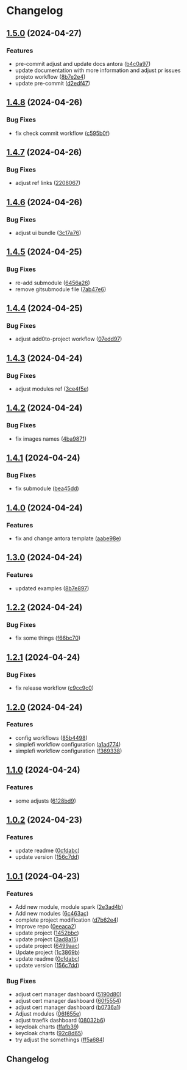 # Changelog

## [1.5.0](https://github.com/GersonRS/modern-gitops-stack/compare/v1.4.8...v1.5.0) (2024-04-27)


### Features

* pre-commit adjust and update docs antora ([b4c0a97](https://github.com/GersonRS/modern-gitops-stack/commit/b4c0a97884a3d3463b116252fa7dbd8fd3560c17))
* update documentation with more information and adjust pr issues projeto workflow ([8b7e2e4](https://github.com/GersonRS/modern-gitops-stack/commit/8b7e2e473d26ee42d9d23fb8d1b7e71e49ed99b6))
* update pre-commit ([d2edf47](https://github.com/GersonRS/modern-gitops-stack/commit/d2edf477e4ec9c8249c674b758c48522256da34f))

## [1.4.8](https://github.com/GersonRS/modern-gitops-stack/compare/v1.4.7...v1.4.8) (2024-04-26)


### Bug Fixes

* fix check commit workflow ([c595b0f](https://github.com/GersonRS/modern-gitops-stack/commit/c595b0f75f6ce202284fcac011d81c800644ea64))

## [1.4.7](https://github.com/GersonRS/modern-gitops-stack/compare/v1.4.6...v1.4.7) (2024-04-26)


### Bug Fixes

* adjust ref links ([2208067](https://github.com/GersonRS/modern-gitops-stack/commit/2208067aa7d711f78ec949371adcf98af1e5f3d8))

## [1.4.6](https://github.com/GersonRS/modern-gitops-stack/compare/v1.4.5...v1.4.6) (2024-04-26)


### Bug Fixes

* adjust ui bundle ([3c17a76](https://github.com/GersonRS/modern-gitops-stack/commit/3c17a767cae3b5e5c84b4e1b6e1512b111d3baa9))

## [1.4.5](https://github.com/GersonRS/modern-gitops-stack/compare/v1.4.4...v1.4.5) (2024-04-25)


### Bug Fixes

* re-add submodule ([6456a26](https://github.com/GersonRS/modern-gitops-stack/commit/6456a2634c82e01f1115c0656bf6b99b68a56e81))
* remove gitsubmodule file ([7ab47e6](https://github.com/GersonRS/modern-gitops-stack/commit/7ab47e6582e6838d4640552ee886ea9130fdcc90))

## [1.4.4](https://github.com/GersonRS/modern-gitops-stack/compare/v1.4.3...v1.4.4) (2024-04-25)


### Bug Fixes

* adjust add0to-project workflow ([07edd97](https://github.com/GersonRS/modern-gitops-stack/commit/07edd97bc19e45268444f7fac55f9b33b79c94b8))

## [1.4.3](https://github.com/GersonRS/modern-gitops-stack/compare/v1.4.2...v1.4.3) (2024-04-24)


### Bug Fixes

* adjust modules ref ([3ce4f5e](https://github.com/GersonRS/modern-gitops-stack/commit/3ce4f5e1fd29df6cc118bd8f7384bc0ff25f2730))

## [1.4.2](https://github.com/GersonRS/modern-gitops-stack/compare/v1.4.1...v1.4.2) (2024-04-24)


### Bug Fixes

* fix images names ([4ba9871](https://github.com/GersonRS/modern-gitops-stack/commit/4ba9871b065f214845b3ff26c334f898bb4f78a3))

## [1.4.1](https://github.com/GersonRS/modern-gitops-stack/compare/v1.4.0...v1.4.1) (2024-04-24)


### Bug Fixes

* fix submodule ([bea45dd](https://github.com/GersonRS/modern-gitops-stack/commit/bea45ddce511dd9d686a97dd25faa2d014044585))

## [1.4.0](https://github.com/GersonRS/modern-gitops-stack/compare/v1.3.0...v1.4.0) (2024-04-24)


### Features

* fix and change antora template ([aabe98e](https://github.com/GersonRS/modern-gitops-stack/commit/aabe98e626d5ec1d768cd4ee2cf9100f315cd269))

## [1.3.0](https://github.com/GersonRS/modern-gitops-stack/compare/v1.2.2...v1.3.0) (2024-04-24)


### Features

* updated examples ([8b7e897](https://github.com/GersonRS/modern-gitops-stack/commit/8b7e8976f032b304553c9c03510a7dea4836d163))

## [1.2.2](https://github.com/GersonRS/modern-gitops-stack/compare/v1.2.1...v1.2.2) (2024-04-24)


### Bug Fixes

* fix some things ([f66bc70](https://github.com/GersonRS/modern-gitops-stack/commit/f66bc70b76fe8234cfdd647b217e18560c1497d0))

## [1.2.1](https://github.com/GersonRS/modern-gitops-stack/compare/v1.2.0...v1.2.1) (2024-04-24)


### Bug Fixes

* fix release workflow ([c9cc9c0](https://github.com/GersonRS/modern-gitops-stack/commit/c9cc9c00d86d8879d02303a9f7d0a5c30db2913b))

## [1.2.0](https://github.com/GersonRS/modern-gitops-stack/compare/v1.1.0...v1.2.0) (2024-04-24)


### Features

* config workflows ([85b4498](https://github.com/GersonRS/modern-gitops-stack/commit/85b44980cd43efbe595697555869ff4ae0152e90))
* simplefi workflow configuration ([a1ad774](https://github.com/GersonRS/modern-gitops-stack/commit/a1ad77407844091b74997b59247b2bf5c6e4426d))
* simplefi workflow configuration ([f369338](https://github.com/GersonRS/modern-gitops-stack/commit/f36933834eb7e7d464636684ed7d0b698bdeb4f3))

## [1.1.0](https://github.com/GersonRS/modern-gitops-stack/compare/v1.0.2...v1.1.0) (2024-04-24)


### Features

* some adjusts ([6128bd9](https://github.com/GersonRS/modern-gitops-stack/commit/6128bd9e753f4faa6d59a28cc285c0156944bdd6))

## [1.0.2](https://github.com/GersonRS/modern-gitops-stack/compare/v1.0.1...v1.0.2) (2024-04-23)


### Features

* update readme ([0cfdabc](https://github.com/GersonRS/modern-gitops-stack/commit/0cfdabc3dd75f450a440ffaf6e938b0686a2fcf1))
* update version ([156c7dd](https://github.com/GersonRS/modern-gitops-stack/commit/156c7ddbf6ec9aca772fca7539fcd8959080825f))

## [1.0.1](https://github.com/GersonRS/modern-gitops-stack/compare/v1.0.0...v1.0.1) (2024-04-23)


### Features

* Add new module, module spark ([2e3ad4b](https://github.com/GersonRS/modern-gitops-stack/commit/2e3ad4ba0e69600ac4213f4fef87200814a3884b))
* Add new modules ([6c463ac](https://github.com/GersonRS/modern-gitops-stack/commit/6c463ac7e1e61e1beeed4d7439687b07af5c65a6))
* complete project modification ([d7b62e4](https://github.com/GersonRS/modern-gitops-stack/commit/d7b62e44fea442c039a960f75f6217b9a481b955))
* Improve repo ([0eeaca2](https://github.com/GersonRS/modern-gitops-stack/commit/0eeaca2091bb9bd031cc5650f474174d1311f4f4))
* update project ([1452bbc](https://github.com/GersonRS/modern-gitops-stack/commit/1452bbcbf42fd3d2ebbae4e3446d73892eb5c3c0))
* update project ([3ad8a15](https://github.com/GersonRS/modern-gitops-stack/commit/3ad8a1572fd7e0bf85adc51b1d4c4623bf26d3ef))
* update project ([6499aac](https://github.com/GersonRS/modern-gitops-stack/commit/6499aace7dcaf7a936d08ebfced31cbb9d011ee5))
* Update project ([1c3869b](https://github.com/GersonRS/modern-gitops-stack/commit/1c3869b87b98ef3b73abbf20e8c91d08a5cc6c0d))
* update readme ([0cfdabc](https://github.com/GersonRS/modern-gitops-stack/commit/0cfdabc3dd75f450a440ffaf6e938b0686a2fcf1))
* update version ([156c7dd](https://github.com/GersonRS/modern-gitops-stack/commit/156c7ddbf6ec9aca772fca7539fcd8959080825f))


### Bug Fixes

* adjust cert manager dashboard ([5190d80](https://github.com/GersonRS/modern-gitops-stack/commit/5190d8016a89366e3a259630a455bd6d03387e50))
* adjust cert manager dashboard ([60f5554](https://github.com/GersonRS/modern-gitops-stack/commit/60f5554362340711117ba0f043c0a8d18f7293c2))
* adjust cert manager dashboard ([b0736a1](https://github.com/GersonRS/modern-gitops-stack/commit/b0736a109e30026ca5ac9112fac239894ed06101))
* Adjust modules ([06f655e](https://github.com/GersonRS/modern-gitops-stack/commit/06f655ebb7f36913514364b79dcdc5a3f650599f))
* adjust traefik dashboard ([08032b6](https://github.com/GersonRS/modern-gitops-stack/commit/08032b6c318c70005632a8b4ea7b75e05dcdcd41))
* keycloak charts ([ffafb39](https://github.com/GersonRS/modern-gitops-stack/commit/ffafb3977f7d3d08dcec749864cea542d77652a4))
* keycloak charts ([92c8d65](https://github.com/GersonRS/modern-gitops-stack/commit/92c8d65fef29295399453003c2ad671d0ec6d637))
* try adjust the somethings ([ff5a684](https://github.com/GersonRS/modern-gitops-stack/commit/ff5a6844b80670937ba8dd8665d71beabdccf10f))

## Changelog
